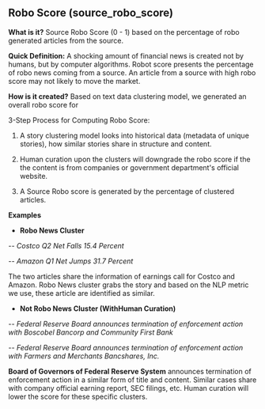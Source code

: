 ## Robo Score (source_robo_score)
**What is it?** Source Robo Score (0 - 1) based on the percentage of robo generated articles from the source.

**Quick Definition:** A shocking amount of financial news is created not by humans, but by computer algorithms. Robot score presents the percentage of robo news coming from a source. An article from a source with high robo score may not likely to move the market.

**How is it created?** Based on text data clustering model, we generated an overall robo score for

3-Step Process for Computing Robo Score:

1. A story clustering model looks into historical data (metadata of unique stories), how similar stories share in structure and content.

2. Human curation upon the clusters will downgrade the robo score if the the content is from companies or government department's official website.

3. A Source Robo score is generated by the percentage of clustered articles.

**Examples**

- **Robo News Cluster**

-- *Costco Q2 Net Falls 15.4 Percent*

-- *Amazon Q1 Net Jumps 31.7 Percent*

The two articles share the information of earnings call for Costco and Amazon. Robo News cluster grabs the story and based on the NLP metric we use, these article are identified as similar.

- **Not Robo News Cluster (WithHuman Curation)**

-- *Federal Reserve Board announces termination of enforcement action with Boscobel Bancorp and Community First Bank*

-- *Federal Reserve Board announces termination of enforcement action with Farmers and Merchants Bancshares, Inc.*

**Board of Governors of Federal Reserve System** announces termination of enforcement action in a similar form of title and content. Similar cases share with company official earning report, SEC filings, etc. Human curation will lower the score for these specific clusters.
